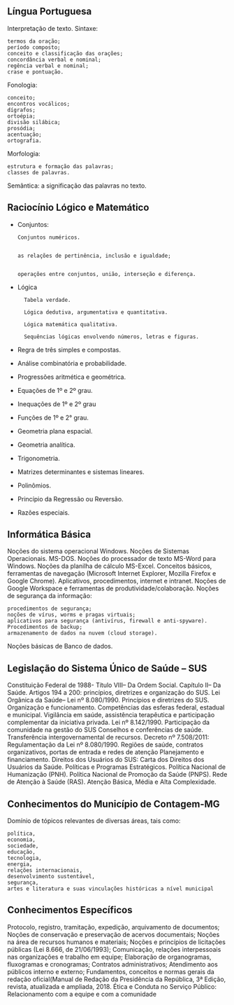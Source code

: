 Língua Portuguesa
-----------------
Interpretação de texto. 
Sintaxe: 

	termos da oração; 
	período composto; 
	conceito e classificação das orações; 
	concordância verbal e nominal; 
	regência verbal e nominal; 
	crase e pontuação. 
Fonologia:

	conceito; 
	encontros vocálicos; 
	dígrafos;
	ortoépia; 
	divisão silábica; 
	prosódia; 
	acentuação; 
	ortografia. 
Morfologia: 

	estrutura e formação das palavras; 
	classes de palavras. 
Semântica: a significação das palavras no texto.


Raciocínio Lógico e Matemático
------------------------------
- Conjuntos: 

      Conjuntos numéricos.


	  as relações de pertinência, inclusão e igualdade; 


      operações entre conjuntos, união, interseção e diferença. 


- Lógica

		Tabela verdade.

		Lógica dedutiva, argumentativa e quantitativa. 

		Lógica matemática qualitativa. 

		Sequências lógicas envolvendo números, letras e figuras. 

- Regra de três simples e compostas.

- Análise combinatória e probabilidade. 

- Progressões aritmética e geométrica. 

- Equações de 1º e 2º grau. 

- Inequações de 1º e 2º grau

- Funções de 1º e 2° grau. 

- Geometria plana espacial.

- Geometria analítica.

- Trigonometria.

- Matrizes determinantes e sistemas lineares. 

- Polinômios. 

- Princípio da Regressão ou Reversão. 

- Razões especiais.


Informática Básica
------------------
Noções do sistema operacional Windows. 
Noções de Sistemas Operacionais. 
MS-DOS. 
Noções do processador de texto MS-Word para Windows. 
Noções da planilha de cálculo MS-Excel. 
Conceitos básicos, ferramentas de navegação (Microsoft Internet Explorer, Mozilla Firefox e Google Chrome). 
Aplicativos, procedimentos, internet e intranet. 
Noções de Google Workspace e ferramentas de produtividade/colaboração. 
Noções de segurança da informação: 

	procedimentos de segurança; 
	noções de vírus, worms e pragas virtuais; 
	aplicativos para segurança (antivírus, firewall e anti-spyware).
	Procedimentos de backup; 
	armazenamento de dados na nuvem (cloud storage). 
Noções básicas de Banco de dados.


Legislação do Sistema Único de Saúde – SUS
------------------------------------------
Constituição Federal de 1988- Título VIII– Da Ordem Social. 
Capítulo II– Da Saúde. 
Artigos 194 a 200: princípios, diretrizes e organização do SUS. 
Lei Orgânica da Saúde– Lei nº 8.080/1990. 
Princípios e diretrizes do SUS. 
Organização e funcionamento. 
Competências das esferas federal, estadual e municipal. 
Vigilância em saúde, assistência terapêutica e participação complementar da iniciativa privada. 
Lei nº 8.142/1990. 
Participação da comunidade na gestão do SUS
Conselhos e conferências de saúde. 
Transferência intergovernamental de recursos. 
Decreto nº 7.508/2011: Regulamentação da Lei nº 8.080/1990. 
Regiões de saúde, contratos organizativos, portas de entrada e redes de atenção
Planejamento e financiamento. 
Direitos dos Usuários do SUS: Carta dos Direitos dos Usuários da Saúde. 
Políticas e Programas Estratégicos. 
Política Nacional de Humanização (PNH). 
Política Nacional de Promoção da Saúde (PNPS).
Rede de Atenção à Saúde (RAS). 
Atenção Básica, Média e Alta Complexidade.


Conhecimentos do Município de Contagem-MG
-----------------------------------------
Domínio de tópicos relevantes de diversas áreas, tais como: 

	política,
	economia, 
	sociedade, 
	educação, 
	tecnologia,
	energia, 
	relações internacionais, 
	desenvolvimento sustentável, 
	segurança, 
	artes e literatura e suas vinculações históricas a nível municipal


Conhecimentos Específicos
-------------------------
Protocolo, registro, tramitação, expedição, arquivamento de documentos; 
Noções de conservação e preservação de acervos documentais; 
Noções na área de recursos humanos e materiais; 
Noções e princípios de licitações públicas (Lei 8.666, de 21/06/1993); 
Comunicação, relações interpessoais nas organizações e trabalho em equipe; 
Elaboração de organogramas, fluxogramas e cronogramas; 
Contratos administrativos; 
Atendimento aos públicos interno e externo;
Fundamentos, conceitos e normas gerais da redação oficial(Manual de Redação da Presidência da República, 3ª Edição, revista, atualizada e ampliada, 2018. 
Ética e Conduta no Serviço Público: Relacionamento com a equipe e com a comunidade
